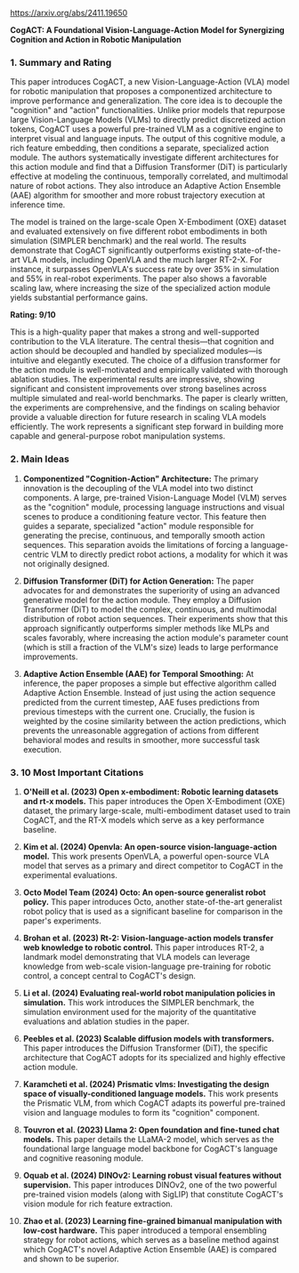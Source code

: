 https://arxiv.org/abs/2411.19650

**CogACT: A Foundational Vision-Language-Action Model for Synergizing Cognition and Action in Robotic Manipulation**

### 1. Summary and Rating

This paper introduces CogACT, a new Vision-Language-Action (VLA) model for robotic manipulation that proposes a componentized architecture to improve performance and generalization. The core idea is to decouple the "cognition" and "action" functionalities. Unlike prior models that repurpose large Vision-Language Models (VLMs) to directly predict discretized action tokens, CogACT uses a powerful pre-trained VLM as a cognitive engine to interpret visual and language inputs. The output of this cognitive module, a rich feature embedding, then conditions a separate, specialized action module. The authors systematically investigate different architectures for this action module and find that a Diffusion Transformer (DiT) is particularly effective at modeling the continuous, temporally correlated, and multimodal nature of robot actions. They also introduce an Adaptive Action Ensemble (AAE) algorithm for smoother and more robust trajectory execution at inference time.

The model is trained on the large-scale Open X-Embodiment (OXE) dataset and evaluated extensively on five different robot embodiments in both simulation (SIMPLER benchmark) and the real world. The results demonstrate that CogACT significantly outperforms existing state-of-the-art VLA models, including OpenVLA and the much larger RT-2-X. For instance, it surpasses OpenVLA's success rate by over 35% in simulation and 55% in real-robot experiments. The paper also shows a favorable scaling law, where increasing the size of the specialized action module yields substantial performance gains.

**Rating: 9/10**

This is a high-quality paper that makes a strong and well-supported contribution to the VLA literature. The central thesis—that cognition and action should be decoupled and handled by specialized modules—is intuitive and elegantly executed. The choice of a diffusion transformer for the action module is well-motivated and empirically validated with thorough ablation studies. The experimental results are impressive, showing significant and consistent improvements over strong baselines across multiple simulated and real-world benchmarks. The paper is clearly written, the experiments are comprehensive, and the findings on scaling behavior provide a valuable direction for future research in scaling VLA models efficiently. The work represents a significant step forward in building more capable and general-purpose robot manipulation systems.

### 2. Main Ideas

1.  **Componentized "Cognition-Action" Architecture:** The primary innovation is the decoupling of the VLA model into two distinct components. A large, pre-trained Vision-Language Model (VLM) serves as the "cognition" module, processing language instructions and visual scenes to produce a conditioning feature vector. This feature then guides a separate, specialized "action" module responsible for generating the precise, continuous, and temporally smooth action sequences. This separation avoids the limitations of forcing a language-centric VLM to directly predict robot actions, a modality for which it was not originally designed.

2.  **Diffusion Transformer (DiT) for Action Generation:** The paper advocates for and demonstrates the superiority of using an advanced generative model for the action module. They employ a Diffusion Transformer (DiT) to model the complex, continuous, and multimodal distribution of robot action sequences. Their experiments show that this approach significantly outperforms simpler methods like MLPs and scales favorably, where increasing the action module's parameter count (which is still a fraction of the VLM's size) leads to large performance improvements.

3.  **Adaptive Action Ensemble (AAE) for Temporal Smoothing:** At inference, the paper proposes a simple but effective algorithm called Adaptive Action Ensemble. Instead of just using the action sequence predicted from the current timestep, AAE fuses predictions from previous timesteps with the current one. Crucially, the fusion is weighted by the cosine similarity between the action predictions, which prevents the unreasonable aggregation of actions from different behavioral modes and results in smoother, more successful task execution.

### 3. 10 Most Important Citations

1.  **O'Neill et al. (2023) Open x-embodiment: Robotic learning datasets and rt-x models.**
    This paper introduces the Open X-Embodiment (OXE) dataset, the primary large-scale, multi-embodiment dataset used to train CogACT, and the RT-X models which serve as a key performance baseline.

2.  **Kim et al. (2024) Openvla: An open-source vision-language-action model.**
    This work presents OpenVLA, a powerful open-source VLA model that serves as a primary and direct competitor to CogACT in the experimental evaluations.

3.  **Octo Model Team (2024) Octo: An open-source generalist robot policy.**
    This paper introduces Octo, another state-of-the-art generalist robot policy that is used as a significant baseline for comparison in the paper's experiments.

4.  **Brohan et al. (2023) Rt-2: Vision-language-action models transfer web knowledge to robotic control.**
    This paper introduces RT-2, a landmark model demonstrating that VLA models can leverage knowledge from web-scale vision-language pre-training for robotic control, a concept central to CogACT's design.

5.  **Li et al. (2024) Evaluating real-world robot manipulation policies in simulation.**
    This work introduces the SIMPLER benchmark, the simulation environment used for the majority of the quantitative evaluations and ablation studies in the paper.

6.  **Peebles et al. (2023) Scalable diffusion models with transformers.**
    This paper introduces the Diffusion Transformer (DiT), the specific architecture that CogACT adopts for its specialized and highly effective action module.

7.  **Karamcheti et al. (2024) Prismatic vlms: Investigating the design space of visually-conditioned language models.**
    This work presents the Prismatic VLM, from which CogACT adapts its powerful pre-trained vision and language modules to form its "cognition" component.

8.  **Touvron et al. (2023) Llama 2: Open foundation and fine-tuned chat models.**
    This paper details the LLaMA-2 model, which serves as the foundational large language model backbone for CogACT's language and cognitive reasoning module.

9.  **Oquab et al. (2024) DINOv2: Learning robust visual features without supervision.**
    This paper introduces DINOv2, one of the two powerful pre-trained vision models (along with SigLIP) that constitute CogACT's vision module for rich feature extraction.

10. **Zhao et al. (2023) Learning fine-grained bimanual manipulation with low-cost hardware.**
    This paper introduced a temporal ensembling strategy for robot actions, which serves as a baseline method against which CogACT's novel Adaptive Action Ensemble (AAE) is compared and shown to be superior.
